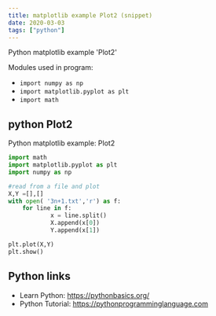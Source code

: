 ```yaml
---
title: matplotlib example Plot2 (snippet)
date: 2020-03-03
tags: ["python"]
---
```

Python matplotlib example 'Plot2'


Modules used in program: 
* `import numpy as np`
* `import matplotlib.pyplot as plt`
* `import math`

## python Plot2

Python matplotlib example: Plot2

```python
import math
import matplotlib.pyplot as plt
import numpy as np

#read from a file and plot 
X,Y =[],[]
with open( '3n+1.txt','r') as f:
    for line in f:
            x = line.split()
            X.append(x[0])
            Y.append(x[1])

plt.plot(X,Y)
plt.show()

```

## Python links

- Learn Python: https://pythonbasics.org/
- Python Tutorial: https://pythonprogramminglanguage.com
